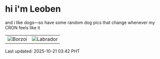 # hi i'm Leoben

and i like dogs—so have some random dog pics that change whenever my CRON feels like it

|  |  |
|--------|----------|
| ![Borzoi](https://random-dog-vercel.vercel.app/api/random-borzoi?v=1760989354) | ![Labrador](https://random-dog-vercel.vercel.app/api/random-labrador?v=1760989354) |

Last updated: 2025-10-21 03:42 PHT
